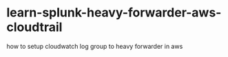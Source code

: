 # learn-splunk-heavy-forwarder-aws-cloudtrail
how to setup cloudwatch log group to heavy forwarder in aws
